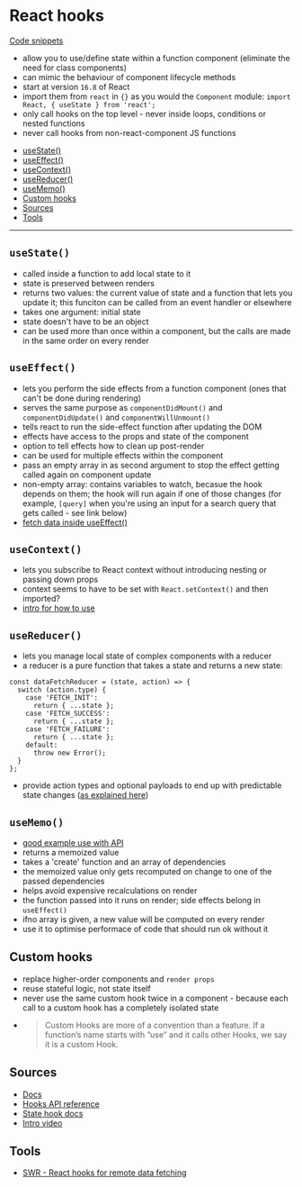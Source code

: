 # React hooks <!-- omit in toc -->

[Code snippets](https://github.com/30-seconds/30-seconds-of-react)

* allow you to use/define state within a function component (eliminate the need for class components)
* can mimic the behaviour of component lifecycle methods
* start at version `16.8` of React
* import them from `react` in `{}` as you would the `Component` module: `import React, { useState } from 'react';`
* only call hooks on the top level - never inside loops, conditions or nested functions
* never call hooks from non-react-component JS functions

- [useState()](#usestate)
- [useEffect()](#useeffect)
- [useContext()](#usecontext)
- [useReducer()](#usereducer)
- [useMemo()](#usememo)
- [Custom hooks](#custom-hooks)
- [Sources](#sources)
- [Tools](#tools)

---

## `useState()`

* called inside a function to add local state to it
* state is preserved between renders
* returns two values: the current value of state and a function that lets you update it; this funciton can be called from an event handler or elsewhere
* takes one argument: initial state
* state doesn't have to be an object
* can be used more than once within a component, but the calls are made in the same order on every render

## `useEffect()`

* lets you perform the side effects from a function component (ones that can't be done during rendering)
* serves the same purpose as `componentDidMount()` and `componentDidUpdate()` and `componentWillUnmount()`
* tells react to run the side-effect function after updating the DOM
* effects have access to the props and state of the component
* option to tell effects how to clean up post-render
* can be used for multiple effects within the component
* pass an empty array in as second argument to stop the effect getting called again on component update
* non-empty array: contains variables to watch, becasue the hook depends on them; the hook will run again if one of those changes (for example, `[query]` when you're using an input for a search query that gets called - see link below)
* [fetch data inside useEffect()](https://www.robinwieruch.de/react-hooks-fetch-data)

## `useContext()`

* lets you subscribe to React context without introducing nesting or passing down props
* context seems to have to be set with `React.setContext()` and then imported?
* [intro for how to use](https://react.christmas/2019/7)

## `useReducer()`

* lets you manage local state of complex components with a reducer
* a reducer is a pure function that takes a state and returns a new state:

```
const dataFetchReducer = (state, action) => {
  switch (action.type) {
    case 'FETCH_INIT':
      return { ...state };
    case 'FETCH_SUCCESS':
      return { ...state };
    case 'FETCH_FAILURE':
      return { ...state };
    default:
      throw new Error();
  }
};
```

* provide action types and optional payloads to end up with predictable state changes ([as explained here](https://www.robinwieruch.de/react-hooks-fetch-data))

## `useMemo()`

* [good example use with API](https://github.com/karlhadwen/newsreader)
* returns a memoized value
* takes a 'create' function and an array of dependencies
* the memoized value only gets recomputed on change to one of the passed dependencies
* helps avoid expensive recalculations on render
* the function passed into it runs on render; side effects belong in `useEffect()`
* ifno array is given, a new value will be computed on every render
* use it to optimise performace of code that should run ok without it


## Custom hooks

* replace higher-order components and `render props`
* reuse stateful logic, not state itself
* never use the same custom hook twice in a component - because each call to a custom hook has a completely isolated state
* > Custom Hooks are more of a convention than a feature. If a function’s name starts with ”use” and it calls other Hooks, we say it is a custom Hook.

## Sources

* [Docs](https://reactjs.org/docs/hooks-overview.html)
* [Hooks API reference](https://reactjs.org/docs/hooks-reference.html)
* [State hook docs](https://reactjs.org/docs/hooks-state.html)
* [Intro video](https://reactjs.org/docs/hooks-intro.html)

## Tools

* [SWR - React hooks for remote data fetching](https://swr.now.sh/)
